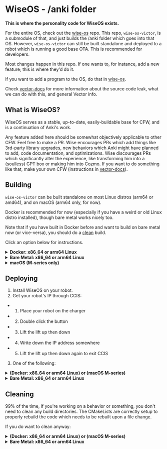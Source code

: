# WiseOS - /anki folder

**This is where the personality code for WiseOS exists.**

For the entire OS, check out the [wise-os](https://github.com/Phu1237/vector-wise-pod) repo. This repo, `wise-os-victor`, is a submodule of that, and just builds the /anki folder which goes into that OS. However, `wise-os-victor` can still be built standalone and deployed to a robot which is running a good base OTA. This is recommended for developers.

Most changes happen in this repo. If one wants to, for instance, add a new feature; this is where they'd do it.

If you want to add a program to the OS, do that in [wise-os](https://github.com/Phu1237/vector-wise-pod).

Check [vector-docs](https://os-vector.github.io/vector-docs) for more information about the source code leak, what we can do with this, and general Vector info.

## What is WiseOS?

WiseOS serves as a stable, up-to-date, easily-buildable base for CFW, and is a continuation of Anki's work.

Any feature added here should be somewhat objectively applicable to other CFW. Feel free to make a PR. Wise encourages PRs which add things like 3rd-party library upgrades, new behaviors which Anki might have planned to add, code documentation, and optimizations. Wise discourages PRs which significantly alter the experience, like transforming him into a (soulless) GPT box or making him into Cozmo. If you want to do something like that, make your own CFW (instructions in [vector-docs](https://os-vector.github.io/vector-docs)).

## Building

`wise-os-victor` can be built standalone on most Linux distros (arm64 or amd64), and on macOS (arm64 only, for now).

Docker is recommended for now (especially if you have a weird or old Linux distro installed), though bare metal works nicely too.

Note that if you have built in Docker before and want to build on bare metal now (or vice-versa), you should do a [clean](#cleaning) build.

Click an option below for instructions.

<details>
<summary><strong>Docker: x86_64 or arm64 Linux</strong></summary>
<br />

- Prerequisites: Make sure you have `docker` and `git` installed.

1. Clone the repo and `cd` into it:

```
cd ~
git clone --recurse-submodules https://github.com/os-vector/wise-os-victor
cd wise-os-victor
```

2. Make sure you can run Docker as a normal user. This will probably involve:

```
sudo groupadd docker
sudo gpasswd -a $USER docker
newgrp docker
sudo chown root:docker /var/run/docker.sock
sudo chmod 660 /var/run/docker.sock
```

3. Run the build script:
```
cd ~/wise-os-victor
./build/build-v.sh
```

</details>

<details>
<summary><strong>Bare Metal: x86_64 or arm64 Linux</strong></summary>
<br \>

- Prerequisites:
  - glibc 2.27 or above - this means anything Ubuntu 18.04 and newer will work.
  - The following packages need to be installed: `git wget curl openssl ninja g++ gcc pkg-config ccache`
```
# Arch Linux:
sudo pacman -S git wget curl openssl ninja gcc pkgconf ccache
# Ubuntu/Debian:
sudo apt-get update && sudo apt-get install -y git wget curl openssl ninja-build gcc g++ pkg-config ccache
# Fedora
sudo dnf install -y git wget curl openssl ninja-build gcc gcc-c++ pkgconf-pkg-config ccache
```

1. Clone the repo and `cd` into it:

```
cd ~
git clone --recurse-submodules https://github.com/os-vector/wise-os-victor
cd wise-os-victor
```

2. Source `setenv.sh`:
```
source setenv.sh
```

3. (OPTIONAL) Run this so you don't have to perform step 2 every time:
```
echo "source \"$(pwd)/setenv.sh\"" >> $HOME/.bashrc
```

4. Build:
```
vbuild
```

</details>

<details>

<summary><strong>macOS (M-series only)</strong></summary>
<br />

- Prereqs: Make sure you have [brew](https://brew.sh/) installed.
  -  Then: `brew install ccache wget upx ninja`

1. Clone the repo and cd into it:

```
cd ~
git clone --recurse-submodules https://github.com/os-vector/wise-os-victor
cd victor
```

2. Run the build script:
```
cd ~/wise-os-victor
./build/build-v.sh
```

</details>

## Deploying

1. Install WiseOS on your robot.
2. Get your robot's IP through CCIS:
  - 1. Place your robot on the charger
  - 2. Double click the button
  - 3. Lift the lift up then down
  - 4. Write down the IP address somewhere
  - 5. Lift the lift up then down again to exit CCIS
3. One of the following:

<details>
<summary><strong>(Docker: x86_64 or arm64 Linux) or (macOS M-series)</strong></summary>
<br \>

- Run:

```
./build/deploy-v.sh
```
</details>

<details>
<summary><strong>Bare Metal: x86_64 or arm64 Linux</strong></summary>
<br \>

- Run:

```
vdeploy
```
</details>

## Cleaning

99% of the time, if you're working on a behavior or something, you don't need to clean any build directories. The CMakeLists are correctly setup to properly rebuild the code which needs to be rebuilt upon a file change.

If you do want to clean anyway:

<details>
<summary><strong>(Docker: x86_64 or arm64 Linux) or (macOS M-series)</strong></summary>
<br \>

- Run:

```
./build/clean.sh
```
</details>

<details>
<summary><strong>Bare Metal: x86_64 or arm64 Linux</strong></summary>
<br \>

- Run:

```
vclean
```
</details>
